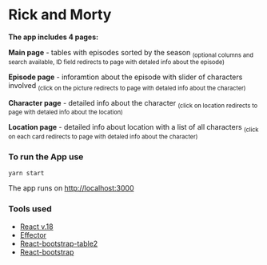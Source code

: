# Rick and Morty 

**The app includes 4 pages:**

**Main page** - tables with episodes sorted by the season 
<sub>(optional columns and search available, ID field redirects to page with detaled info about the episode)</sub>

**Episode page** - inforamtion about the episode with slider of characters involved
<sub>(click on the picture redirects to page with detaled info about the character)</sub>

**Character page** - detailed info about the character 
<sub>(click on location redirects to page with detaled info about the location)</sub>

**Location page** - detailed info about location with a list of all characters
<sub>(click on each card redirects to page with detaled info about the character)</sub>

### To run the App use 

`yarn start`

The app runs on [http://localhost:3000](http://localhost:3000)

### Tools used

* [React v.18](https://reactjs.org/)
* [Effector](https://effector.dev/)
* [React-bootstrap-table2](https://react-bootstrap-table.github.io/react-bootstrap-table2/)
* [React-bootstrap](https://react-bootstrap.github.io/)
